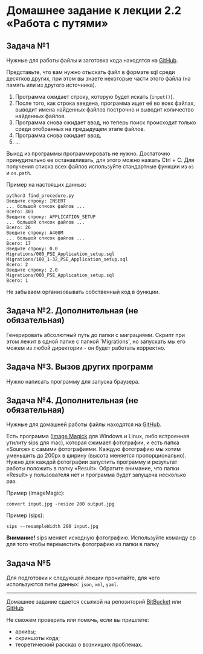 # Домашнее задание к лекции 2.2 «Работа с путями»

## Задача №1
Нужные для работы файлы и заготовка кода находятся на [GitHub](https://github.com/netology-code/Python_course/tree/master/homework/2.3-paths).

Представьте, что вам нужно отыскать файл в формате sql среди десятков других, при этом вы знаете некоторые части этого файла (на память или из другого источника).

1. Программа ожидает строку, которую будет искать (`input()`).
2. После того, как строка введена, программа ищет её во всех файлах, выводит имена найденных файлов построчно и выводит количество найденных файлов.
3. Программа снова ожидает ввод, но теперь поиск происходит только среди отобранных на предыдущем этапе файлов.
4. Программа снова ожидает ввод.
5. ...

Выход из программы программировать не нужно. Достаточно принудительно ее останавливать, для этого можно нажать Ctrl + C. Для получения списка всех файлов используйте стандартные функции из `os` и `os.path`.

Пример на настоящих данных:
```
python3 find_procedure.py
Введите строку: INSERT
... большой список файлов ...
Всего: 301
Введите строку: APPLICATION_SETUP
... большой список файлов ...
Всего: 26
Введите строку: A400M
... большой список файлов ...
Всего: 17
Введите строку: 0.0
Migrations/000_PSE_Application_setup.sql
Migrations/100_1-32_PSE_Application_setup.sql
Всего: 2
Введите строку: 2.0
Migrations/000_PSE_Application_setup.sql
Всего: 1
```
Не забываем организовывать собственный код в функции.

## Задача №2. Дополнительная (не обязательная)
Генерировать абсолютный путь до папки с миграциями. Скрипт при этом лежит в одной папке с папкой 'Migrations', но запускать мы его можем из любой директории - он будет работать корректно.

## Задача №3. Вызов других программ
Нужно написать программу для запуска браузера.

## Задача №4. Дополнительная (не обязательная)
Нужные для домашней работы файлы находятся на [GitHub](https://github.com/netology-code/Python_course/tree/master/homework/2.4-external-programs).

Есть программа ([Image Magick](http://www.imagemagick.org/script/index.php) для Windows и Linux, либо встроенная утилиту sips для mac), которая сжимает фотографии, и есть папка «Source» с самими фотографиями. Каждую фотографию мы хотим уменьшить до 200px в ширину (высота меняется пропорционально). Нужно для каждой фотографии запустить программу и результат работы положить в папку «Result». Обратите внимание, что папки «Result» у пользователя нет и программа будет запущена несколько раз.

Пример (ImageMagic):
```
convert input.jpg -resize 200 output.jpg
```
Пример (sips):
```
sips --resampleWidth 200 input.jpg
```
**Внимание!** sips меняет исходную фотографию. Используйте команду cp для того чтобы переместить фотографию из папки в папку

## Задача №5
Для подготовки к следующей лекции прочитайте, для чего используются типы данных: `json`, `xml`, `yaml`.

---
Домашнее задание сдается ссылкой на репозиторий [BitBucket](https://bitbucket.org/) или [GitHub](https://github.com/)

Не сможем проверить или помочь, если вы пришлете:
* архивы;
* скриншоты кода;
* теоретический рассказ о возникших проблемах.